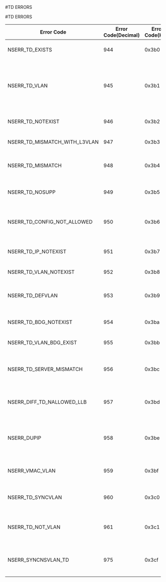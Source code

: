 #TD ERRORS

#TD ERRORS



<table><thead><tr><th>Error Code</th><th>Error Code(Decimal)</th><th>Error Code(Hex)</th><th>Error Message</th></tr></thead><tbody><tr><td>NSERR_TD_EXISTS</td><td>944</td><td>0x3b0</td><td>The specified traffic domain is already configured.</td></tr><tr><td>NSERR_TD_VLAN</td><td>945</td><td>0x3b1</td><td>The specified VLAN/VXLAN/bridge group is already bound to another traffic domain. These entities can belong to only one traffic domain.</td></tr><tr><td>NSERR_TD_NOTEXIST</td><td>946</td><td>0x3b2</td><td>The specified traffic domain is not configured.</td></tr><tr><td>NSERR_TD_MISMATCH_WITH_L3VLAN</td><td>947</td><td>0x3b3</td><td>L3 VLANs can not be bound to a traffic domain.</td></tr><tr><td>NSERR_TD_MISMATCH</td><td>948</td><td>0x3b4</td><td>The binding entities have incompatible traffic domain identifiers.</td></tr><tr><td>NSERR_TD_NOSUPP</td><td>949</td><td>0x3b5</td><td>This feature is not supported in a non-default traffic domain.</td></tr><tr><td>NSERR_TD_CONFIG_NOT_ALLOWED</td><td>950</td><td>0x3b6</td><td>This configuration option is not supported in a non-default traffic domain.</td></tr><tr><td>NSERR_TD_IP_NOTEXIST</td><td>951</td><td>0x3b7</td><td>The IP address is not configured for the specified traffic domain.</td></tr><tr><td>NSERR_TD_VLAN_NOTEXIST</td><td>952</td><td>0x3b8</td><td>The specified VLAN is not configured.</td></tr><tr><td>NSERR_TD_DEFVLAN</td><td>953</td><td>0x3b9</td><td>Default VLAN cannot be bound/unbound to/from traffic domain.</td></tr><tr><td>NSERR_TD_BDG_NOTEXIST</td><td>954</td><td>0x3ba</td><td>The specified bridge group is not configured.</td></tr><tr><td>NSERR_TD_VLAN_BDG_EXIST</td><td>955</td><td>0x3bb</td><td>The specified VLAN is bound to a bridge group.</td></tr><tr><td>NSERR_TD_SERVER_MISMATCH</td><td>956</td><td>0x3bc</td><td>The specified virtual server already bound to a service in a different traffic domain.</td></tr><tr><td>NSERR_DIFF_TD_NALLOWED_LLB</td><td>957</td><td>0x3bd</td><td>Not allowed for LLB: Services bound to the specified virtual server must be in same traffic domain.</td></tr><tr><td>NSERR_DUPIP</td><td>958</td><td>0x3be</td><td>IP address duplication with VMAC address detected. Please try a different IP address.</td></tr><tr><td>NSERR_VMAC_VLAN</td><td>959</td><td>0x3bf</td><td>Traffic domain can be either VLAN based or VMAC based.</td></tr><tr><td>NSERR_TD_SYNCVLAN</td><td>960</td><td>0x3c0</td><td>SYNC VLAN cannot be bound/unbound to/from traffic domain.</td></tr><tr><td>NSERR_TD_NOT_VLAN</td><td>961</td><td>0x3c1</td><td>The specified VLAN/VXLAN/bridge group is not bound to given traffic domain.</td></tr><tr><td>NSERR_SYNCNSVLAN_TD</td><td>975</td><td>0x3cf</td><td>VLAN bound to traffic domain cannot be configured as SYNC/NS VLAN.</td></tr></tbody></table>

